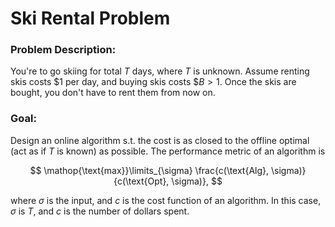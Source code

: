 # Ski Rental Problem

### Problem Description:

You're to go skiing for total $T$ days, where $T$ is unknown. Assume renting skis costs \$$1$ per day, and buying skis costs \$$B > 1$. Once the skis are bought, you don't have to rent them from now on.


### Goal:

Design an online algorithm s.t. the cost is as closed to the offline optimal (act as if $T$ is known) as possible. The performance metric of an algorithm is 

$$
\mathop{\text{max}}\limits_{\sigma} \frac{c(\text{Alg}, \sigma)}{c(\text{Opt}, \sigma)},
$$

where $\sigma$ is the input, and $c$ is the cost function of an algorithm. In this case, $\sigma$ is $T$, and $c$ is the number of dollars spent.
